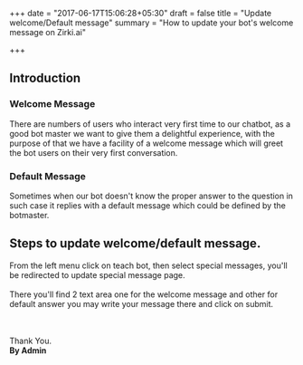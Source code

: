 +++
date = "2017-06-17T15:06:28+05:30"
draft = false
title = "Update welcome/Default message"
summary = "How to update your bot's welcome message on Zirki.ai"

+++

<section markdown=1 id="intro-section" class="doc-section">


<h2>Introduction</h2>


<div markdown=1 id="1" class="section-block">

<h3>Welcome Message</h3>

There are numbers of users who interact very first time to our chatbot, as a good bot master we want to give them a delightful experience, with the purpose of that we have a facility of a welcome message which will greet the bot users on their very first conversation.

</div>

<div markdown=1 id="1" class="section-block">

<h3>Default Message</h3>

Sometimes when our bot doesn't know the proper answer to the question in such case it replies with a default message which could be defined by the botmaster. 

</div>


</section>

<section markdown=1 id="bot-status" class="doc-section">


<h2>Steps to update welcome/default message.</h2>

From the left menu click on teach bot, then select special messages, you'll be redirected to update special message page. 
<br /><br />
There you'll find 2 text area one for the welcome message and other for default answer you may write your message there and click on submit.




<br /><br />
Thank You.<br />
<b>By Admin</b>


</section>
